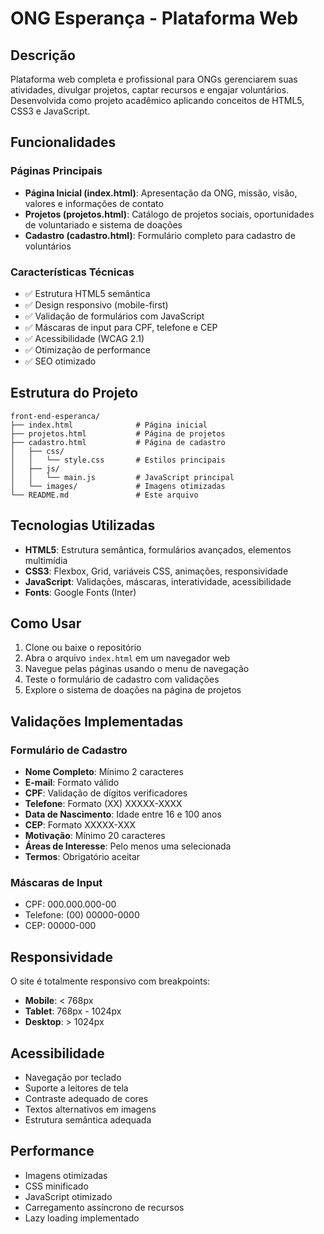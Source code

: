 # ONG Esperança - Plataforma Web

## Descrição

Plataforma web completa e profissional para ONGs gerenciarem suas atividades, divulgar projetos, captar recursos e engajar voluntários. Desenvolvida como projeto acadêmico aplicando conceitos de HTML5, CSS3 e JavaScript.

## Funcionalidades

### Páginas Principais
- **Página Inicial (index.html)**: Apresentação da ONG, missão, visão, valores e informações de contato
- **Projetos (projetos.html)**: Catálogo de projetos sociais, oportunidades de voluntariado e sistema de doações
- **Cadastro (cadastro.html)**: Formulário completo para cadastro de voluntários

### Características Técnicas
- ✅ Estrutura HTML5 semântica
- ✅ Design responsivo (mobile-first)
- ✅ Validação de formulários com JavaScript
- ✅ Máscaras de input para CPF, telefone e CEP
- ✅ Acessibilidade (WCAG 2.1)
- ✅ Otimização de performance
- ✅ SEO otimizado

## Estrutura do Projeto

```
front-end-esperanca/
├── index.html              # Página inicial
├── projetos.html           # Página de projetos
├── cadastro.html           # Página de cadastro
│   ├── css/
│   │   └── style.css       # Estilos principais
│   ├── js/
│   │   └── main.js         # JavaScript principal
│   └── images/             # Imagens otimizadas
└── README.md               # Este arquivo
```

## Tecnologias Utilizadas

- **HTML5**: Estrutura semântica, formulários avançados, elementos multimídia
- **CSS3**: Flexbox, Grid, variáveis CSS, animações, responsividade
- **JavaScript**: Validações, máscaras, interatividade, acessibilidade
- **Fonts**: Google Fonts (Inter)

## Como Usar

1. Clone ou baixe o repositório
2. Abra o arquivo `index.html` em um navegador web
3. Navegue pelas páginas usando o menu de navegação
4. Teste o formulário de cadastro com validações
5. Explore o sistema de doações na página de projetos

## Validações Implementadas

### Formulário de Cadastro
- **Nome Completo**: Mínimo 2 caracteres
- **E-mail**: Formato válido
- **CPF**: Validação de dígitos verificadores
- **Telefone**: Formato (XX) XXXXX-XXXX
- **Data de Nascimento**: Idade entre 16 e 100 anos
- **CEP**: Formato XXXXX-XXX
- **Motivação**: Mínimo 20 caracteres
- **Áreas de Interesse**: Pelo menos uma selecionada
- **Termos**: Obrigatório aceitar

### Máscaras de Input
- CPF: 000.000.000-00
- Telefone: (00) 00000-0000
- CEP: 00000-000

## Responsividade

O site é totalmente responsivo com breakpoints:
- **Mobile**: < 768px
- **Tablet**: 768px - 1024px
- **Desktop**: > 1024px

## Acessibilidade

- Navegação por teclado
- Suporte a leitores de tela
- Contraste adequado de cores
- Textos alternativos em imagens
- Estrutura semântica adequada

## Performance

- Imagens otimizadas
- CSS minificado
- JavaScript otimizado
- Carregamento assíncrono de recursos
- Lazy loading implementado

